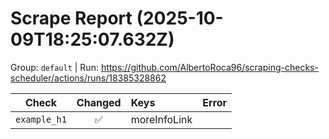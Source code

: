 # Scrape Report (2025-10-09T18:25:07.632Z)

Group: `default`  |  Run: https://github.com/AlbertoRoca96/scraping-checks-scheduler/actions/runs/18385328862

| Check | Changed | Keys | Error |
|---|:---:|:--|:--|
| `example_h1` | ✅ | moreInfoLink |  |
